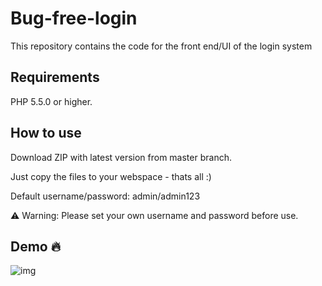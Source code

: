 # Bug-free-login

This repository contains the code for the front end/UI of the login system

## Requirements

PHP 5.5.0 or higher.

## How to use
Download ZIP with latest version from master branch.

Just copy the files to your webspace - thats all :)

Default username/password: admin/admin123 

⚠️ Warning: Please set your own username and password  before use.

## Demo 🔥

![img](Screenshot-2022-08-02%20234218.jpg)
